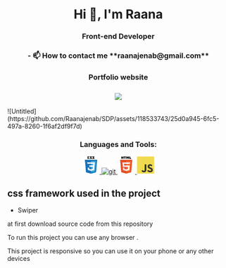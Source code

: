 <h1 align="center">Hi 👋, I'm Raana</h1>
<h3 align="center">Front-end Developer</h3>

<h3 align="center">- 📫 How to contact me **raanajenab@gmail.com**</h3>

<h3 align="center">Portfolio website</h3>
<h3 align="center"><img src= width="400" height="200" align="center" /></h3>
![Untitled](https://github.com/Raanajenab/SDP/assets/118533743/25d0a945-6fc5-497a-8260-1f6af2df9f7d)


<h3 align="center">Languages and Tools:</h3>
<p align="center"> <a href="https://www.w3schools.com/css/" target="_blank" rel="noreferrer"> <img src="https://raw.githubusercontent.com/devicons/devicon/master/icons/css3/css3-original-wordmark.svg" alt="css3" width="40" height="40"/> </a> <a href="https://git-scm.com/" target="_blank" rel="noreferrer"> <img src="https://www.vectorlogo.zone/logos/git-scm/git-scm-icon.svg" alt="git" width="40" height="40"/> </a> <a href="https://www.w3.org/html/" target="_blank" rel="noreferrer"> <img src="https://raw.githubusercontent.com/devicons/devicon/master/icons/html5/html5-original-wordmark.svg" alt="html5" width="40" height="40"/> </a> <a href="https://developer.mozilla.org/en-US/docs/Web/JavaScript" target="_blank" rel="noreferrer"> <img src="https://raw.githubusercontent.com/devicons/devicon/master/icons/javascript/javascript-original.svg" alt="javascript" width="40" height="40"/> </a> </p>

## css framework used in the project
* Swiper




<p align="left">at first download source code from this repository</p>
<p align="left">To run this project you can use any browser .</p>
<p align="left">This project is responsive so you can use it on your phone or any other devices </p>
